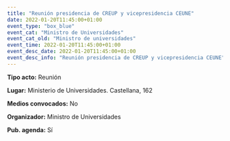 ---
title: "Reunión presidencia de CREUP y vicepresidencia CEUNE"
date: 2022-01-20T11:45:00+01:00
event_type: "box_blue" 
event_cat: "Ministro de Universidades"
event_cat_old: "Ministro de universidades"
event_time: 2022-01-20T11:45:00+01:00
event_desc_date: 2022-01-20T11:45:00+01:00
event_desc_info: "Reunión presidencia de CREUP y vicepresidencia CEUNE"
---<p class="card-light list_schedule_description"><b>Tipo acto:</b> Reunión
</p><p class="card-light list_schedule_description"><b>Lugar:</b> Ministerio de Universidades. Castellana, 162
</p><p class="card-light list_schedule_description"><b>Medios convocados:</b> No
</p><p class="card-light list_schedule_description"><b>Organizador:</b> Ministro de Universidades </p><p class="card-light list_schedule_description"><b>Pub. agenda:</b> Sí
</p>